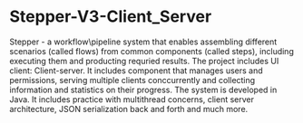 # Stepper-V3-Client_Server
Stepper - a workflow\pipeline system that enables assembling different scenarios (called
flows) from common components (called steps), including executing them and producting
requried results.
The project includes UI client: Client-server.
It includes component that manages users and permissions, serving multiple clients
conccurrently and collecting information and statistics on their progress.
The system is developed in Java. It includes practice with multithread concerns, client server
architecture, JSON serialization back and forth and much more.
